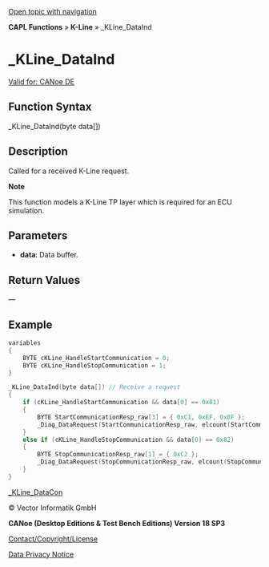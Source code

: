 [Open topic with navigation](../../../../../CANoeDEFamily.htm#Topics/CAPLFunctions/KLine/Functions/CAPLfunctionKLineDataInd.md)

**CAPL Functions** » **K-Line** » _KLine_DataInd

# _KLine_DataInd

[Valid for: CANoe DE](../../../Shared/FeatureAvailability.md)

## Function Syntax

_KLine_DataInd(byte data[])

## Description

Called for a received K-Line request.

**Note**

This function models a K-Line TP layer which is required for an ECU simulation.

## Parameters

- **data**: Data buffer.

## Return Values

—

## Example

```c
variables
{
    BYTE cKLine_HandleStartCommunication = 0;
    BYTE cKLine_HandleStopCommunication = 1;
}

_KLine_DataInd(byte data[]) // Receive a request
{
    if (cKLine_HandleStartCommunication && data[0] == 0x81)
    {
        BYTE StartCommunicationResp_raw[3] = { 0xC1, 0xEF, 0x8F };
        _Diag_DataRequest(StartCommunicationResp_raw, elcount(StartCommunicationResp_raw), 0);
    }
    else if (cKLine_HandleStopCommunication && data[0] == 0x82)
    {
        BYTE StopCommunicationResp_raw[1] = { 0xC2 };
        _Diag_DataRequest(StopCommunicationResp_raw, elcount(StopCommunicationResp_raw), 0);
    }
}
```

[_KLine_DataCon](CAPLfunctionKLineDataCon.md)

© Vector Informatik GmbH

**CANoe (Desktop Editions & Test Bench Editions) Version 18 SP3**

[Contact/Copyright/License](../../../Shared/ContactCopyrightLicense.md)

[Data Privacy Notice](https://www.vector.com/int/en/company/get-info/privacy-policy/)
